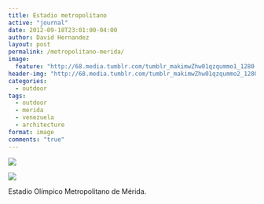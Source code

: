 ```yaml
---
title: Estadio metropolitano
active: "journal"
date: 2012-09-18T23:01:00-04:00
author: David Hernandez
layout: post
permalink: /metropolitano-merida/
image:
  feature: "http://68.media.tumblr.com/tumblr_makimwZhw01qzqummo1_1280.jpg"
header-img: "http://68.media.tumblr.com/tumblr_makimwZhw01qzqummo2_1280.jpg"
categories:
  - outdoor
tags:
  - outdoor
  - merida
  - venezuela
  - architecture
format: image
comments: "true"
---
```

<a href="http://68.media.tumblr.com/tumblr_makimwZhw01qzqummo1_1280.jpg" class="popup"  title="Estadio Olímpico Metropolitano de Mérida - Día" data-caption="© 2012 by David Hernández"><img src="http://68.media.tumblr.com/tumblr_makimwZhw01qzqummo1_1280.jpg"></a>

<a href="http://68.media.tumblr.com/tumblr_makimwZhw01qzqummo2_1280.jpg" class="popup"  title="Estadio Olímpico Metropolitano de Mérida - Noche" data-caption="© 2012 by David Hernández"><img src="http://68.media.tumblr.com/tumblr_makimwZhw01qzqummo2_1280.jpg"></a>

Estadio Olímpico Metropolitano de Mérida.
